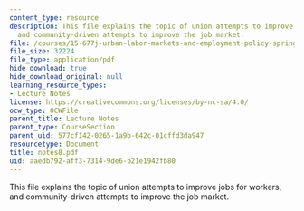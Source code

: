 ```yaml
---
content_type: resource
description: This file explains the topic of union attempts to improve jobs for workers,
  and community-driven attempts to improve the job market.
file: /courses/15-677j-urban-labor-markets-and-employment-policy-spring-2005/aaedb792aff373149de6b21e1942fb80_notes8.pdf
file_size: 32224
file_type: application/pdf
hide_download: true
hide_download_original: null
learning_resource_types:
- Lecture Notes
license: https://creativecommons.org/licenses/by-nc-sa/4.0/
ocw_type: OCWFile
parent_title: Lecture Notes
parent_type: CourseSection
parent_uid: 577cf142-0265-1a9b-642c-01cffd3da947
resourcetype: Document
title: notes8.pdf
uid: aaedb792-aff3-7314-9de6-b21e1942fb80
---
```

This file explains the topic of union attempts to improve jobs for workers, and community-driven attempts to improve the job market.